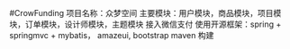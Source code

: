 #CrowFunding
项目名称：众梦空间
主要模块：用户模块，商品模块，项目模块，订单模块，设计师模块，主题模块
接入微信支付
使用开源框架：spring + springmvc + mybatis， amazeui, bootstrap
maven 构建